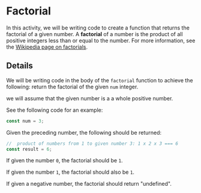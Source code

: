 # Factorial

In this activity, we will be writing code to create a function that returns the factorial of a given number. A **factorial** of a number is the product of all positive integers less than or equal to the number. For more information, see the [Wikipedia page on factorials](https://en.wikipedia.org/wiki/Factorial).

## Details

We will be writing code in the body of the `factorial` function to achieve the following: return the factorial of the given `num` integer.

we will assume that the given number is a a whole positive number.

See the following code for an example:

```js
const num = 3;
```

Given the preceding number, the following should be returned:

```js
//  product of numbers from 1 to given number 3: 1 x 2 x 3 === 6
const result = 6;
```

If given the number `0`, the factorial should be `1`.

If given the number `1`, the factorial should also be `1`.

If given a negative number, the factorial should return "undefined".
